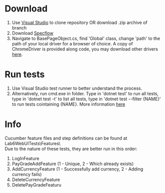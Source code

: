 # Download
1. Use [Visual Studio](https://docs.microsoft.com/en-us/visualstudio/get-started/tutorial-open-project-from-repo?view=vs-2022) to clone repository OR download .zip archive of branch
2. Download [Specflow](https://docs.specflow.org/projects/getting-started/en/latest/index.html)
3. Navigate to BasePageObject.cs, find 'Global' class, change 'path' to the path of your local driver for a browser of choice. A copy of ChromeDriver is provided along code, you may download other drivers [here](https://www.selenium.dev/documentation/webdriver/getting_started/install_drivers/). 

# Run tests
1. Use Visual Studio test runner to better understand the process.
2. Alternatively, run cmd.exe in folder. Type in 'dotnet test' to run all tests, type in 'dotnet test -t' to list all tests, type in 'dotnet test --filter {NAME}' to run tests cointaining {NAME}. More information [here](https://docs.microsoft.com/en-us/dotnet/core/tools/dotnet-test)

# Info
Cucumber feature files and step definitions can be found at Lab6WebUITests\Features\  
Due to the nature of these tests, they are better run in this order:
1. LogInFeature
2. PayGradeAddFeature (1 - Unique, 2 - Which already exists)
3. AddCurrencyFeature (1 - Successfully add currency, 2 - Adding currency fails)
4. DeleteCurrencyFeature
5. DeletePayGradeFeaturu

